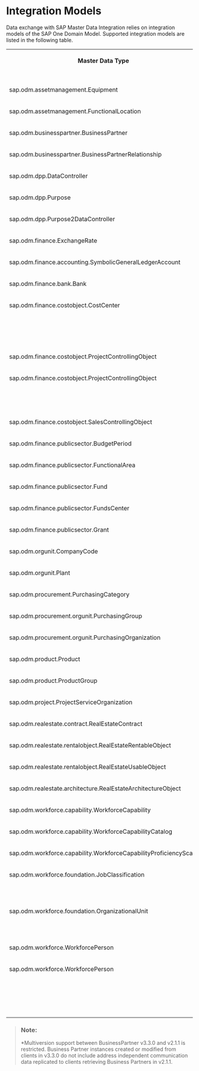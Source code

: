 <!-- loio8882bf982aca461d89b15afe19483edb -->

# Integration Models

Data exchange with SAP Master Data Integration relies on integration models of the SAP One Domain Model. Supported integration models are listed in the following table.


<table>
<tr>
<th valign="top">

Master Data Type

</th>
<th valign="top">

Latest Version

</th>
<th valign="top">

Compatible Versions

</th>
</tr>
<tr>
<td valign="top">

sap.odm.assetmanagement.Equipment

</td>
<td valign="top">

5.1.0

</td>
<td valign="top">

 

</td>
</tr>
<tr>
<td valign="top">

sap.odm.assetmanagement.FunctionalLocation

</td>
<td valign="top">

5.0.0

</td>
<td valign="top">

 

</td>
</tr>
<tr>
<td valign="top">

sap.odm.businesspartner.BusinessPartner

</td>
<td valign="top">

2.1.1

</td>
<td valign="top">

3.3.0\*

</td>
</tr>
<tr>
<td valign="top">

sap.odm.businesspartner.BusinessPartnerRelationship

</td>
<td valign="top">

2.2.0

</td>
<td valign="top">

 

</td>
</tr>
<tr>
<td valign="top">

sap.odm.dpp.DataController

</td>
<td valign="top">

2.0.0

</td>
<td valign="top">

 

</td>
</tr>
<tr>
<td valign="top">

sap.odm.dpp.Purpose

</td>
<td valign="top">

2.0.0

</td>
<td valign="top">

 

</td>
</tr>
<tr>
<td valign="top">

sap.odm.dpp.Purpose2DataController

</td>
<td valign="top">

2.0.0

</td>
<td valign="top">

 

</td>
</tr>
<tr>
<td valign="top">

sap.odm.finance.ExchangeRate

</td>
<td valign="top">

4.0.0

</td>
<td valign="top">

 

</td>
</tr>
<tr>
<td valign="top">

sap.odm.finance.accounting.SymbolicGeneralLedgerAccount

</td>
<td valign="top">

6.1.0

</td>
<td valign="top">

 

</td>
</tr>
<tr>
<td valign="top">

sap.odm.finance.bank.Bank

</td>
<td valign="top">

3.0.0

</td>
<td valign="top">

 

</td>
</tr>
<tr>
<td valign="top">

sap.odm.finance.costobject.CostCenter

</td>
<td valign="top">

3.1.0

</td>
<td valign="top">

3.0.0, 2.3.0, 2.2.0, 2.1.1, 1.1.0, 1.0.2

</td>
</tr>
<tr>
<td valign="top">

sap.odm.finance.costobject.ProjectControllingObject

</td>
<td valign="top">

1.1.0

</td>
<td valign="top">

 

</td>
</tr>
<tr>
<td valign="top">

sap.odm.finance.costobject.ProjectControllingObject

</td>
<td valign="top">

3.1.0

</td>
<td valign="top">

3.0.0, 2.3.0, 2.2.0, 2.1.1, 2.0.0

</td>
</tr>
<tr>
<td valign="top">

sap.odm.finance.costobject.SalesControllingObject

</td>
<td valign="top">

4.0.0

</td>
<td valign="top">

 

</td>
</tr>
<tr>
<td valign="top">

sap.odm.finance.publicsector.BudgetPeriod

</td>
<td valign="top">

1.1.0

</td>
<td valign="top">

 

</td>
</tr>
<tr>
<td valign="top">

sap.odm.finance.publicsector.FunctionalArea

</td>
<td valign="top">

1.1.0

</td>
<td valign="top">

 

</td>
</tr>
<tr>
<td valign="top">

sap.odm.finance.publicsector.Fund

</td>
<td valign="top">

1.1.0

</td>
<td valign="top">

 

</td>
</tr>
<tr>
<td valign="top">

sap.odm.finance.publicsector.FundsCenter

</td>
<td valign="top">

1.1.0

</td>
<td valign="top">

 

</td>
</tr>
<tr>
<td valign="top">

sap.odm.finance.publicsector.Grant

</td>
<td valign="top">

1.1.0

</td>
<td valign="top">

 

</td>
</tr>
<tr>
<td valign="top">

sap.odm.orgunit.CompanyCode

</td>
<td valign="top">

4.0.0

</td>
<td valign="top">

 

</td>
</tr>
<tr>
<td valign="top">

sap.odm.orgunit.Plant

</td>
<td valign="top">

4.0.0

</td>
<td valign="top">

 

</td>
</tr>
<tr>
<td valign="top">

sap.odm.procurement.PurchasingCategory

</td>
<td valign="top">

4.0.0

</td>
<td valign="top">

 

</td>
</tr>
<tr>
<td valign="top">

sap.odm.procurement.orgunit.PurchasingGroup

</td>
<td valign="top">

6.0.0

</td>
<td valign="top">

 

</td>
</tr>
<tr>
<td valign="top">

sap.odm.procurement.orgunit.PurchasingOrganization

</td>
<td valign="top">

4.0.0

</td>
<td valign="top">

 

</td>
</tr>
<tr>
<td valign="top">

sap.odm.product.Product

</td>
<td valign="top">

5.0.0

</td>
<td valign="top">

 

</td>
</tr>
<tr>
<td valign="top">

sap.odm.product.ProductGroup

</td>
<td valign="top">

5.0.0

</td>
<td valign="top">

 

</td>
</tr>
<tr>
<td valign="top">

sap.odm.project.ProjectServiceOrganization

</td>
<td valign="top">

7.0.0

</td>
<td valign="top">

 

</td>
</tr>
<tr>
<td valign="top">

sap.odm.realestate.contract.RealEstateContract

</td>
<td valign="top">

7.0.0

</td>
<td valign="top">

 

</td>
</tr>
<tr>
<td valign="top">

sap.odm.realestate.rentalobject.RealEstateRentableObject

</td>
<td valign="top">

7.0.0

</td>
<td valign="top">

 

</td>
</tr>
<tr>
<td valign="top">

sap.odm.realestate.rentalobject.RealEstateUsableObject

</td>
<td valign="top">

7.0.0

</td>
<td valign="top">

 

</td>
</tr>
<tr>
<td valign="top">

sap.odm.realestate.architecture.RealEstateArchitectureObject

</td>
<td valign="top">

7.0.0

</td>
<td valign="top">

 

</td>
</tr>
<tr>
<td valign="top">

sap.odm.workforce.capability.WorkforceCapability

</td>
<td valign="top">

5.0.0

</td>
<td valign="top">

 

</td>
</tr>
<tr>
<td valign="top">

sap.odm.workforce.capability.WorkforceCapabilityCatalog

</td>
<td valign="top">

5.0.0

</td>
<td valign="top">

 

</td>
</tr>
<tr>
<td valign="top">

sap.odm.workforce.capability.WorkforceCapabilityProficiencyScale

</td>
<td valign="top">

5.0.0

</td>
<td valign="top">

 

</td>
</tr>
<tr>
<td valign="top">

sap.odm.workforce.foundation.JobClassification

</td>
<td valign="top">

3.0.0

</td>
<td valign="top">

2.3.0, 2.2.0, 2.1.1, 2.0.0

</td>
</tr>
<tr>
<td valign="top">

sap.odm.workforce.foundation.OrganizationalUnit

</td>
<td valign="top">

3.0.0

</td>
<td valign="top">

2.3.0, 2.2.0, 2.1.1, 2.0.0

</td>
</tr>
<tr>
<td valign="top">

sap.odm.workforce.WorkforcePerson

</td>
<td valign="top">

1.0.2

</td>
<td valign="top">

 

</td>
</tr>
<tr>
<td valign="top">

sap.odm.workforce.WorkforcePerson

</td>
<td valign="top">

3.5.0

</td>
<td valign="top">

3.4.0, 3.1.0, 3.0.0, 2.3.0, 2.2.0, 2.1.1, 2.0.0

</td>
</tr>
</table>

> ### Note:  
> \*Multiversion support between BusinessPartner v3.3.0 and v2.1.1 is restricted. Business Partner instances created or modified from clients in v3.3.0 do not include address independent communication data replicated to clients retrieving Business Partners in v2.1.1.

